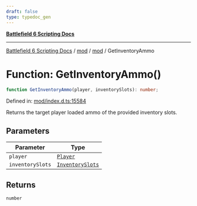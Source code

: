 ```yaml
---
draft: false
type: typedoc_gen
---
```


[**Battlefield 6 Scripting Docs**](../../../_index.md)

***

[Battlefield 6 Scripting Docs](../../../_index.md) / [mod](../../_index.md) / [mod](../_index.md) / GetInventoryAmmo

# Function: GetInventoryAmmo()

```ts
function GetInventoryAmmo(player, inventorySlots): number;
```

Defined in: [mod/index.d.ts:15584](https://github.com/battlefield-portal-community/portal-docs/blob/ff09b2690670f74de7e97198022e5a97ff1161ff/generators/santiago/mod/index.d.ts#L15584)

Returns the target player loaded ammo of the provided inventory slots.

## Parameters

| Parameter | Type |
| ------ | ------ |
| `player` | [`Player`](../Player/_index.md) |
| `inventorySlots` | [`InventorySlots`](../InventorySlots/_index.md) |

## Returns

`number`
